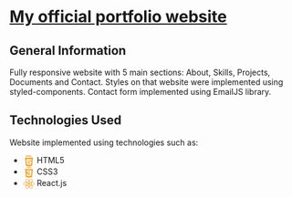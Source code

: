 # [My official portfolio website](https://mariuszniedzielski.pl)

## General Information

Fully responsive website with 5 main sections: About, Skills, Projects, Documents and Contact. Styles on that website were implemented using styled-components. Contact form implemented using EmailJS library.

## Technologies Used

Website implemented using technologies such as:

+ <img align="center" alt="HTML5 logo" width="20px" src="./src/images/html5Logo.svg" /> HTML5
+ <img align="center" alt="CSS3 logo" width="20px" src="./src/images/css3Logo.svg" /> CSS3
+ <img align="center" alt="JavaScript logo" width="20px" height="20px" src="./src/images/reactLogo.svg" /> React.js

